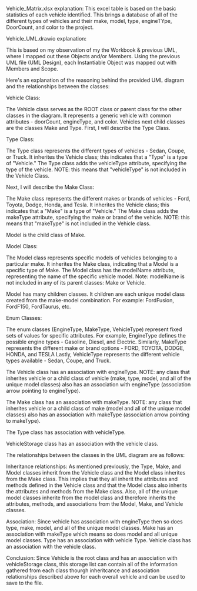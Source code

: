 Vehicle_Matrix.xlsx explanation:
  This excel table is based on the basic statistics of each vehicle identified. This brings a database of all of the different types of vehicles and their make, model, type, engineTYpe, DoorCount, and color to the project. 

Vehicle_UML.drawio explanation:

This is based on my observation of my the Workbook & previous UML, where I mapped out these Objects and/or Members. Using the previous UML file (UML Design), each Instantiable Object was mapped out with Members and Scope. 

Here's an explanation of the reasoning behind the provided UML diagram and the relationships between the classes:

Vehicle Class:

The Vehicle class serves as the ROOT class or parent class for the other classes in the diagram.
It represents a generic vehicle with common attributes - doorCount, engineType, and color.
Vehicles next child classes are the classes Make and Type. First, I will describe the Type Class.

Type Class:

The Type class represents the different types of vehicles - Sedan, Coupe, or Truck.
It inherites the Vehicle class; this indicates that a "Type" is a type of "Vehicle."
The Type class adds the vehicleType attribute, specifying the type of the vehicle.
NOTE: this means that "vehicleType" is not included in the Vehicle Class. 

Next, I will describe the Make Class:

The Make class represents the different makes or brands of vehicles - Ford, Toyota, Dodge, Honda, and Tesla.
It inherites the Vehicle class; this indicates that a "Make" is a type of "Vehicle."
The Make class adds the makeType attribute, specifying the make or brand of the vehicle. 
NOTE: this means that "makeType" is not included in the Vehicle class.

Model is the child class of Make.

Model Class:

The Model class represents specific models of vehicles belonging to a particular make.
It inherites the Make class, indicating that a Model is a specific type of Make.
The Model class has the modelName attribute, representing the name of the specific vehicle model.
Note: modelName is not included in any of its parent classes: Make or Vehicle. 

Model has many children classes. It children are each unique model class created from the make-model combination. For example: FordFusion, FordF150, FordTaurus, etc.

Enum Classes:

The enum classes (EngineType, MakeType, VehicleType) represent fixed sets of values for specific attributes.
For example, EngineType defines the possible engine types - Gasoline, Diesel, and Electric.
Similarly, MakeType represents the different make or brand options - FORD, TOYOTA, DODGE, HONDA, and TESLA
Lastly, VehicleType represents the different vehicle types available - Sedan, Coupe, and Truck. 

The Vehicle class has an association with engineType. NOTE: any class that inherites vehicle or a child class of vehicle (make, type, model, and all of the unique model classes) also has an association with engineType (association arrow pointing to engineType).

The Make class has an association with makeType. NOTE: any class that inherites vehicle or a child class of make (model and all of the unique model classes) also has an association with makeType (association arrow pointing to makeType).

The Type class has association with vehicleType. 

VehicleStorage class has an association with the vehicle class. 

The relationships between the classes in the UML diagram are as follows:

Inheritance relationships: As mentioned previously, the Type, Make, and Model classes inherit from the Vehicle class and the Model class inherites from the Make class. This implies that they all inherit the attributes and methods defined in the Vehicle class and that the Model class also inherits the attributes and methods from the Make class. Also, all of the unique model classes inherite from the model class and therefore  inherits the attributes, methods, and associations from the Model, Make, and Vehicle classes. 

Association: Since vehicle has association with engineType then so does type, make, model, and all of the unique model classes. Make has an association with makeType which means so does model and all unique model classes. Type has an association with vehicle Type. Vehicle class has an association with the vehicle class. 

Conclusion: Since Vehicle is the root class and has an association with vehicleStorage class, this storage list can contain all of the information gathered from each class thourgh inheritcance and association relationships described above for each overall vehicle and can be used to save to the file. 

